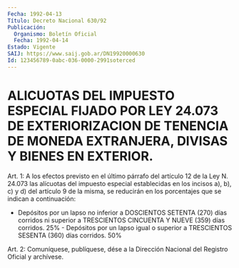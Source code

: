 ```yaml
---
Fecha: 1992-04-13
Título: Decreto Nacional 630/92
Publicación:
  Organismo: Boletín Oficial
  Fecha: 1992-04-14
Estado: Vigente
SAIJ: https://www.saij.gob.ar/DN19920000630
Id: 123456789-0abc-036-0000-2991soterced
---
```

# ALICUOTAS DEL IMPUESTO ESPECIAL FIJADO POR LEY 24.073 DE EXTERIORIZACION DE TENENCIA DE MONEDA EXTRANJERA, DIVISAS Y BIENES EN EXTERIOR.

<a id="1"></a>
Art.  1:  A  los  efectos  previsto  en  el último párrafo del artículo  12  de  la  Ley  N.  24.073  las  alícuotas del  impuesto especial establecidas en los incisos a), b),  c)  y d) del artículo 9  de la misma, se reducirán en los porcentajes que  se  indican  a continuación:

  - Depósitos  por  un  lapso no inferior a DOSCIENTOS SETENTA (270) días corridos ni superior  a  TRESCIENTOS  CINCUENTA  Y NUEVE (359) días corridos.                                  25% -  Depósitos  por  un  lapso igual o superior a TRESCIENTOS SESENTA (360) días corridos.                            50%

<a id="2"></a>
Art.  2: Comuníquese, publíquese, dése a la Dirección Nacional del Registro Oficial y archívese.